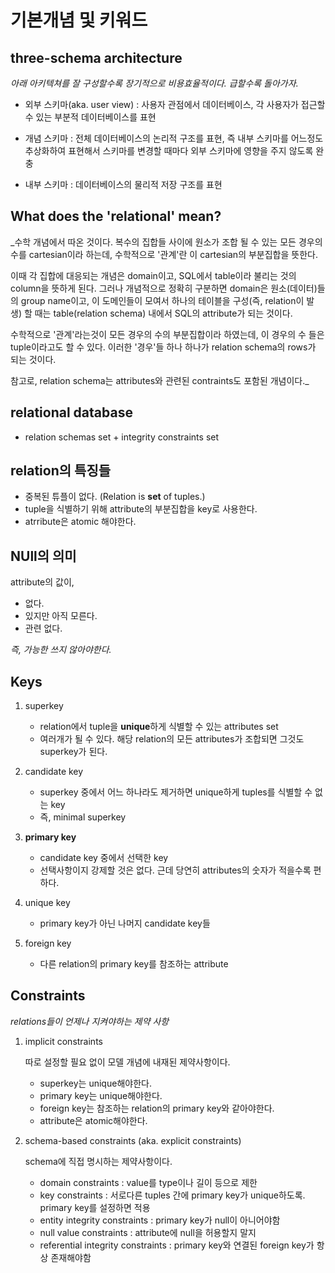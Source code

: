 # 기본개념 및 키워드


## three-schema architecture

_아래 아키텍쳐를 잘 구성할수록 장기적으로 비용효율적이다. 급할수록 돌아가자._

- 외부 스키마(aka. user view)
  : 사용자 관점에서 데이터베이스, 각 사용자가 접근할 수 있는 부분적 데이터베이스를 표현

- 개념 스키마
  : 전체 데이터베이스의 논리적 구조를 표현, 즉 내부 스키마를 어느정도 추상화하여 표현해서 스키마를
  변경할 때마다 외부 스키마에 영향을 주지 않도록 완충

- 내부 스키마
  : 데이터베이스의 물리적 저장 구조를 표현


## What does the 'relational' mean?

_수학 개념에서 따온 것이다. 복수의 집합들 사이에 원소가 조합 될 수 있는 모든 경우의 수를 cartesian이라
하는데, 수학적으로 '관계'란 이 cartesian의 부분집합을 뜻한다.

이때 각 집합에 대응되는 개념은 domain이고, SQL에서 table이라 불리는 것의 column을 뜻하게 된다. 그러나
개념적으로 정확히 구분하면 domain은 원소(데이터)들의 group name이고, 이 도메인들이 모여서 하나의
테이블을 구성(즉, relation이 발생) 할 때는 table(relation schema) 내에서 SQL의 attribute가 되는 것이다.

수학적으로 '관계'라는것이 모든 경우의 수의 부분집합이라 하였는데, 이 경우의 수 들은 tuple이라고도 할 수
있다. 이러한 '경우'들 하나 하나가 relation schema의 rows가 되는 것이다.

참고로, relation schema는 attributes와 관련된 contraints도 포함된 개념이다._


## relational database

- relation schemas set + integrity constraints set


## relation의 특징들

- 중복된 튜플이 없다. (Relation is **set** of tuples.)
- tuple을 식별하기 위해 attribute의 부분집합을 key로 사용한다.
- atrribute은 atomic 해야한다.


## NUll의 의미

attribute의 값이,

- 없다.
- 있지만 아직 모른다.
- 관련 없다.

_즉, 가능한 쓰지 않아야한다._


## Keys

1. superkey

    - relation에서 tuple을 **unique**하게 식별할 수 있는 attributes set
    - 여러개가 될 수 있다. 해당 relation의 모든 attributes가 조합되면 그것도 superkey가 된다.

2. candidate key

    - superkey 중에서 어느 하나라도 제거하면 unique하게 tuples를 식별할 수 없는 key
    - 즉, minimal superkey

3. **primary key**

    - candidate key 중에서 선택한 key
    - 선택사항이지 강제할 것은 없다. 근데 당연히 attributes의 숫자가 적을수록 편하다.

4. unique key

    - primary key가 아닌 나머지 candidate key들

5. foreign key

    - 다른 relation의 primary key를 참조하는 attribute


## Constraints

_relations들이 언제나 지켜야하는 제약 사항_

1. implicit constraints

   따로 설정할 필요 없이 모델 개념에 내재된 제약사항이다.

   - superkey는 unique해야한다.
   - primary key는 unique해야한다.
   - foreign key는 참조하는 relation의 primary key와 같아야한다.
   - attribute은 atomic해야한다.

2. schema-based constraints (aka. explicit constraints)

   schema에 직접 명시하는 제약사항이다.

   - domain constraints
     : value를 type이나 길이 등으로 제한
   - key constraints
     : 서로다른 tuples 간에 primary key가 unique하도록. primary key를 설정하면 적용
   - entity integrity constraints
     : primary key가 null이 아니어야함
   - null value constraints
     : attribute에 null을 허용할지 말지
   - referential integrity constraints
     : primary key와 연결된 foreign key가 항상 존재해야함
